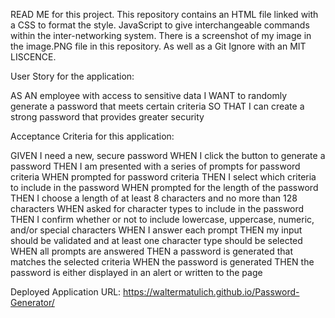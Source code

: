 READ ME for this project.
This repository contains an HTML file linked with a CSS to format the style.
JavaScript to give interchangeable commands within the inter-networking system.
There is a screenshot of my image in the image.PNG file in this repository.
As well as a Git Ignore with an MIT LISCENCE.

User Story for the application:

AS AN employee with access to sensitive data
I WANT to randomly generate a password that meets certain criteria
SO THAT I can create a strong password that provides greater security


Acceptance Criteria for this application:

GIVEN I need a new, secure password
WHEN I click the button to generate a password
THEN I am presented with a series of prompts for password criteria
WHEN prompted for password criteria
THEN I select which criteria to include in the password
WHEN prompted for the length of the password
THEN I choose a length of at least 8 characters and no more than 128 characters
WHEN asked for character types to include in the password
THEN I confirm whether or not to include lowercase, uppercase, numeric, and/or special characters
WHEN I answer each prompt
THEN my input should be validated and at least one character type should be selected
WHEN all prompts are answered
THEN a password is generated that matches the selected criteria
WHEN the password is generated
THEN the password is either displayed in an alert or written to the page






Deployed Application URL: https://waltermatulich.github.io/Password-Generator/


